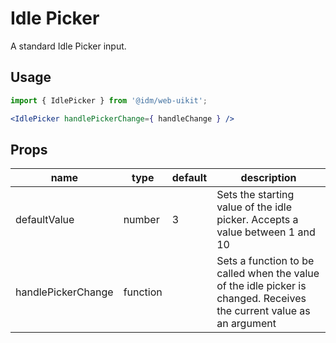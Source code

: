 # Idle Picker

A standard Idle Picker input.

## Usage

```jsx
import { IdlePicker } from '@idm/web-uikit';

<IdlePicker handlePickerChange={ handleChange } />
```

## Props

| name                | type     | default    | description                                                                                                     |
|---------------------|----------|------------|-----------------------------------------------------------------------------------------------------------------|
| defaultValue        | number   | 3          | Sets the starting value of the idle picker. Accepts a value between 1 and 10                                         |
| handlePickerChange  | function |            | Sets a function to be called when the value of the idle picker is changed. Receives the current value as an argument |
